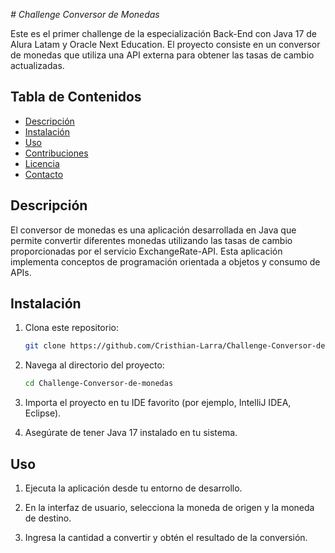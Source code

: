 <em> # Challenge Conversor de Monedas </em>

Este es el primer challenge de la especialización Back-End con Java 17 de Alura Latam y Oracle Next Education. El proyecto consiste en un conversor de monedas que utiliza una API externa para obtener las tasas de cambio actualizadas.

## Tabla de Contenidos

- [Descripción](#descripción)
- [Instalación](#instalación)
- [Uso](#uso)
- [Contribuciones](#contribuciones)
- [Licencia](#licencia)
- [Contacto](#contacto)

## Descripción

El conversor de monedas es una aplicación desarrollada en Java que permite convertir diferentes monedas utilizando las tasas de cambio proporcionadas por el servicio ExchangeRate-API. Esta aplicación implementa conceptos de programación orientada a objetos y consumo de APIs.

## Instalación

1. Clona este repositorio:
    ```bash
    git clone https://github.com/Cristhian-Larra/Challenge-Conversor-de-monedas.git
    ```

2. Navega al directorio del proyecto:
    ```bash
    cd Challenge-Conversor-de-monedas
    ```

3. Importa el proyecto en tu IDE favorito (por ejemplo, IntelliJ IDEA, Eclipse).

4. Asegúrate de tener Java 17 instalado en tu sistema.

## Uso

1. Ejecuta la aplicación desde tu entorno de desarrollo.

2. En la interfaz de usuario, selecciona la moneda de origen y la moneda de destino.

3. Ingresa la cantidad a convertir y obtén el resultado de la conversión.


